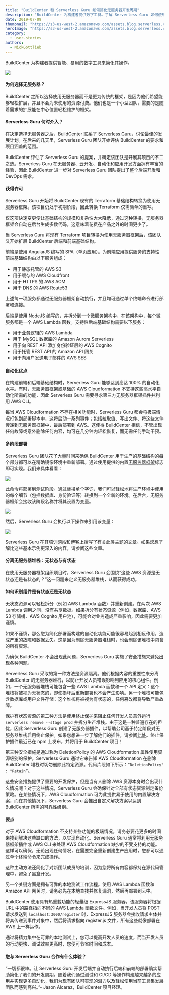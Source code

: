 ```yaml
---
title: "BuildCenter 和 Serverless Guru 如何简化无服务器开发周期"
description: "BuildCenter 为构建者提供数字工具。了解 Serverless Guru 如何使用无服务器框架帮助构建者简化操作。"
date: 2019-07-09
thumbnail: "https://s3-us-west-2.amazonaws.com/assets.blog.serverless.com/serverless-guru-case-study/serverless-guru-case-study-thumb.png"
heroImage: "https://s3-us-west-2.amazonaws.com/assets.blog.serverless.com/serverless-guru-case-study/serverless-guru-case-study-header.png"
category:
  - user-stories
authors:
  - NickGottlieb
---
```


BuildCenter 为构建者提供智能、易用的数字工具来简化其操作。

<img src="https://s3-us-west-2.amazonaws.com/assets.blog.serverless.com/serverless-guru-case-study/serverless-guru-case-study-1.png">

#### 为何选择无服务器？

BuildCenter 之所以选择使用无服务器而不是更为传统的框架，是因为他们希望能够轻松扩展，并且不会为未使用的资源付费。他们也是一个小型团队，需要的是随着需求的扩展能在中心位置轻松维护的框架。

#### Serverless Guru 何时介入？

在决定选择无服务器之后，BuildCenter 联系了 [Serverless Guru](https://serverlessguru.com/)，讨论最佳的发展计划。在后来的几天里，Serverless Guru 团队开始评估 BuildCenter 的要求和项目涵盖的范围。

BuildCenter 评估了 Serverless Guru 的提案，并确定该团队是开展其项目的不二之选。Serverless Guru 在无服务器、云开发、自动化和应用开发方面拥有丰富的经验，因此 BuildCenter 进一步对 Serverless Guru 团队提出了整个后端开发和 DevOps 需求。

#### 获得许可

Serverless Guru 开始将 BuildCenter 现有的 Terraform 基础结构转换为使用无服务器框架。该项目仍处于初期阶段，因此转换 Terraform 仅需简单的重写。 

仅这项快速变更便让基础结构的规模和复杂性大大降低，通过这种转换，无服务器框架会自动在后台生成多数代码，这意味着花费在产品之外的时间更少了。  

当 Serverless Guru 将现有 Terraform 项目转换为使用无服务器框架后，该团队又开始扩展 BuildCenter 后端和前端基础结构。

前端是使用 AngularJS 编写的 SPA（单页应用）。为前端应用提供服务的支持性前端基础结构由以下服务组成：

* 用于静态托管的 AWS S3
* 用于缓存的 AWS Cloudfront 
* 用于 HTTPS 的 AWS ACM 
* 用于 DNS 的 AWS Route53 

上述每一项服务都通过无服务器框架自动执行，并且均可通过单个终端命令进行部署和连接。

后端是使用 NodeJS 编写的，并拆分到一个微服务架构中，在该架构中，每个微服务都是一个 AWS Lambda 函数。支持性后端基础结构需要以下服务：

* 用于业务逻辑的 AWS Lambda
* 用于 MySQL 数据库的 Amazon Aurora Serverless 
* 用于向 REST API 添加身份验证层的 AWS Cognito 
* 用于托管 REST API 的 Amazon API 网关 
* 用于向用户发送电子邮件的 AWS SES

#### 自动化优点

在构建前端和后端基础结构时，Serverless Guru 能够达到高达 100% 的自动化水平。有时，无服务器框架或基础的 AWS Cloudformation 不支持这些高水平自动化所需的功能，因此 Serverless Guru 需要寻求第三方无服务器框架插件并利用 AWS CLI。

每当 AWS Cloudformation 不存在相关功能时，Serverless Guru 都会将极端情况打包到部署脚本中，这将启动一系列事件；包括拉取值、写出文件、将这些文件传递到无服务器框架中，最后部署到 AWS。这使得 BuildCenter 相信，不管出现任何故障或意外删除任何内容，均可在几分钟内轻松恢复，而无需任何手动干预。

#### 多阶段部署

Serverless Guru 团队花了大量时间来确保 BuildCenter 用于生产的基础结构的每个部分都可以在精确镜像环境中重新部署。通过使用提供的内置[无服务器框架](https://serverless.com/framework/docs/providers/aws/guide/variables/)标志即可实现。我们来具体看看：

<img src="https://s3-us-west-2.amazonaws.com/assets.blog.serverless.com/serverless-guru-case-study/serverless-guru-case-study-2.png">

此命令将部署到测试阶段。通过替换单个字词，我们可以轻松地将生产环境中使用的每个细节（包括数据库、身份验证等）转换到一个全新的环境。在后台，无服务器框架会接收该阶段名称并将其设置为变量。

<img src="https://s3-us-west-2.amazonaws.com/assets.blog.serverless.com/serverless-guru-case-study/serverless-guru-case-study-3.png">

然后，Serverless Guru 会执行以下操作来引用该变量：

<img src="https://s3-us-west-2.amazonaws.com/assets.blog.serverless.com/serverless-guru-case-study/serverless-guru-case-study-4.png">

Serverless Guru 在其[培训网站](https://training.serverlessguru.com)和[博客](https://medium.com/serverlessguru)上撰写了有关此类主题的文章。如果您想了解比这些基本示例更深入的内容，请参阅这些文章。

#### 分离无服务器堆栈：无状态与有状态

在使用无服务器框架组织项目时，Serverless Guru 会围绕“这些 AWS 资源是无状态还是有状态的？”这一问题来定义无服务器堆栈，从而获得成功。

#### 如何识别组件是有状态还是无状态

无状态资源可以轻松拆分（例如 AWS Lambda 函数）并重新创建。在两次 AWS Lambda 调用之间，没有共享数据。如果拆分有状态资源（例如，数据库、AWS S3 存储桶、AWS Cognito 用户池），可能会对业务造成严重影响，因此需要更加谨慎。

如果不谨慎，那么您为简化部署而构建的自动化功能可能很容易起到相反作用，造成严重的故障和数据丢失。这是因为删除无服务器堆栈时，也会删除该堆栈中包含的所有资源。

为确保 BuildCenter 不会出现此问题，Serverless Guru 实施了安全措施来避免出现各种问题。

Serverless Guru 采取的第一种方法是资源隔离。他们根据内容的重要性来分离 BuildCenter 的无服务器堆栈，以防止开发人员错误影响到应用的核心组件。例如，一个无服务器堆栈可能包含一些 AWS Lambda 函数和一个 API 定义：这个堆栈将被视为无状态的，即使损坏后重新部署也不会产生影响。另一个堆栈可能包含数据库或用户文件存储：这个堆栈将被视为有状态的，任何篡改都将导致严重故障。

保护有状态资源的第二种方法是使用[终止保护](https://aws.amazon.com/about-aws/whats-new/2017/09/aws-cloudformation-provides-stack-termination-protection/)来阻止任何开发人员意外运行 `serverless remove --stage prod` 并拆分生产堆栈。由于这是一种普遍存在的担忧，因此 Serverless Guru 创建了无服务器插件，以帮助公司基于特定阶段对无服务器堆栈启用终止保护。如果您想进一步了解他们的插件，请参阅[此处](https://www.npmjs.com/package/serverless-termination-protection)。终止保护插件最近已在 npm 上发布，并将用于 BuildCenter 项目！

第三种安全措施是通过称为 DeletionPolicy 的 AWS Cloudformation 属性使用资源级别的保护。Serverless Guru 通过它来告知 AWS Cloudformation 在删除 BuildCenter 堆栈时切勿删除此特定资源。代码片段如下所示：`“DeletionPolicy" : "Retain”`。

这些安全措施提供了重要的开发保护，但是当有人删除 AWS 资源本身时会出现什么情况呢？对于这些情况，Serverless Guru 会确保针对全部有状态资源制定备份策略。在某些情况下，AWS Cloudformation 可为此提供易于使用的内置解决方案，而在其他情况下，Serverless Guru 会推出自定义解决方案以达到 BuildCenter 所需的可靠性级别。

#### 要点

对于 AWS Cloudformation 不支持某些功能的极端情况，请务必要花更多的时间来找到解决这些缺口的方法，以实现自动化。Serverless Guru 通常将利用无服务器框架插件或 AWS CLI 来处理 AWS Cloudformation 缺少的不受支持的功能。这样可以确保，无论出现任何情况，在需要完全重新创建生产应用时，您都可以通过单个终端命令来完成操作。

这种主动方法还简化了对新团队成员的培训，因为您将所有内容都保持在源代码管理中，避免了黑盒开发。

另一个关键方面是拥有可靠的本地测试工作流程。使用 AWS Lambda 函数和 Amazon API 网关时，请务必先在本地查找并修复漏洞，然后再部署到云中。

BuildCenter 使用具有热重载功能的轻量级 ExpressJS 服务器，该服务器将根据 URL 中的路径指向不同的 AWS Lambda 函数文件。例如，当开发人员将 POST 请求发送到 `localhost:3000/register` 时，ExpressJS 服务器会接收请求主体并将其传递到事件对象中，然后将请求指向 register.js 文件，所有这些就像部署在 AWS 上一样运作。

通过将精力集中在可靠的本地测试上，您可以提高开发人员的速度，而当开发人员的行动更快、调试效率更高时，您便可节省时间和成本。

#### 您与 Serverless Guru 合作有什么体验？

“一切都很棒。让 Serverless Guru 开发后端并自动执行后端和前端的部署确实帮助简化了我们的开发周期。随着我们通过测试和 CI/CD 等操作构建越来越多的应用并实现更多自动化，我们为现有团队可实现的潜力以及轻松使用当前工具集发展团队而感到高兴。”- Jason Alcaraz，BuildCenter 项目经理。
